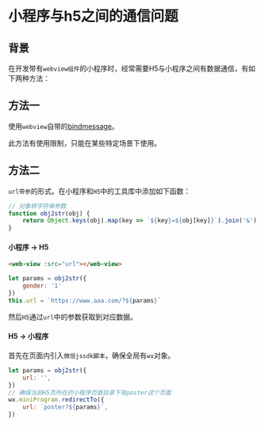 # 小程序与h5之间的通信问题

## 背景

在开发带有`webview组件`的小程序时，经常需要H5与小程序之间有数据通信，有如下两种方法：

## 方法一

使用`webview`自带的[bindmessage](https://developers.weixin.qq.com/miniprogram/dev/component/web-view.html)。

此方法有使用限制，只能在某些特定场景下使用。

## 方法二

`url带参`的形式。在小程序和`H5`中的工具库中添加如下函数：

```js
// 对象转字符串参数
function obj2str(obj) {
    return Object.keys(obj).map(key => `${key}=${obj[key]}`).join('&')
}
```

#### 小程序 -> H5

```html
<web-view :src="url"></web-view>
```

```js
let params = obj2str({
    gender: '1'
})
this.url = `https://www.aaa.com/?${params}`
```

然后`H5`通过`url`中的参数获取到对应数据。

#### H5 -> 小程序

首先在页面内引入`微信jssdk脚本`，确保全局有`wx`对象。

```js
let params = obj2str({
    url: '',
})
// 确保当前H5页所在的小程序页面目录下有poster这个页面
wx.miniProgram.redirectTo({
    url: `poster?${params}`,
})
```

